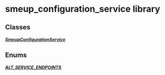


# smeup_configuration_service library











## Classes

##### [SmeupConfigurationService](../smeup_services_smeup_configuration_service/SmeupConfigurationService-class.md)



 








## Enums

##### [ALT_SERVICE_ENDPOINTS](../smeup_services_smeup_configuration_service/ALT_SERVICE_ENDPOINTS.md)



 









